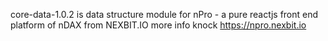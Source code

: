 core-data-1.0.2 is data structure module for nPro - a pure reactjs front end platform of nDAX from NEXBIT.IO 
more info knock https://npro.nexbit.io
